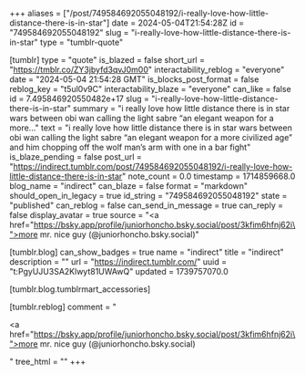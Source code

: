+++
aliases = ["/post/749584692055048192/i-really-love-how-little-distance-there-is-in-star"]
date = 2024-05-04T21:54:28Z
id = "749584692055048192"
slug = "i-really-love-how-little-distance-there-is-in-star"
type = "tumblr-quote"

[tumblr]
type = "quote"
is_blazed = false
short_url = "https://tmblr.co/ZY3jbyfd3qvJ0m00"
interactability_reblog = "everyone"
date = "2024-05-04 21:54:28 GMT"
is_blocks_post_format = false
reblog_key = "t5ul0v9C"
interactability_blaze = "everyone"
can_like = false
id = 7.495846920550482e+17
slug = "i-really-love-how-little-distance-there-is-in-star"
summary = "i really love how little distance there is in star wars between obi wan calling the light sabre “an elegant weapon for a more..."
text = "i really love how little distance there is in star wars between obi wan calling the light sabre &ldquo;an elegant weapon for a more civilized age&rdquo; and him chopping off the wolf man&rsquo;s arm with one in a bar fight"
is_blaze_pending = false
post_url = "https://indirect.tumblr.com/post/749584692055048192/i-really-love-how-little-distance-there-is-in-star"
note_count = 0.0
timestamp = 1714859668.0
blog_name = "indirect"
can_blaze = false
format = "markdown"
should_open_in_legacy = true
id_string = "749584692055048192"
state = "published"
can_reblog = false
can_send_in_message = true
can_reply = false
display_avatar = true
source = "<a href=\"https://bsky.app/profile/juniorhoncho.bsky.social/post/3kfim6hfnj62i\">more mr. nice guy  (@juniorhoncho.bsky.social)</a>"

[tumblr.blog]
can_show_badges = true
name = "indirect"
title = "indirect"
description = ""
url = "https://indirect.tumblr.com/"
uuid = "t:PgyUJU3SA2Klwyt81UWAwQ"
updated = 1739757070.0

[tumblr.blog.tumblrmart_accessories]

[tumblr.reblog]
comment = "<p><a href=\"https://bsky.app/profile/juniorhoncho.bsky.social/post/3kfim6hfnj62i\">more mr. nice guy  (@juniorhoncho.bsky.social)</a></p>"
tree_html = ""
+++
